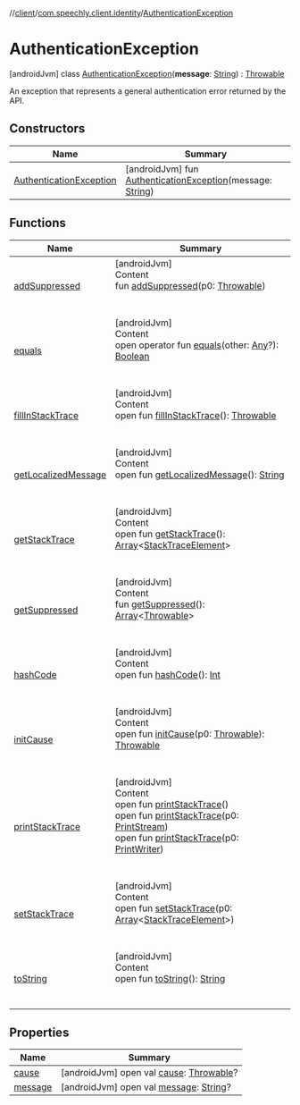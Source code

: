 //[client](../../index.md)/[com.speechly.client.identity](../index.md)/[AuthenticationException](index.md)



# AuthenticationException  
 [androidJvm] class [AuthenticationException](index.md)(**message**: [String](https://kotlinlang.org/api/latest/jvm/stdlib/kotlin/-string/index.html)) : [Throwable](https://kotlinlang.org/api/latest/jvm/stdlib/kotlin/-throwable/index.html)

An exception that represents a general authentication error returned by the API.

   


## Constructors  
  
|  Name|  Summary| 
|---|---|
| <a name="com.speechly.client.identity/AuthenticationException/AuthenticationException/#kotlin.String/PointingToDeclaration/"></a>[AuthenticationException](-authentication-exception.md)| <a name="com.speechly.client.identity/AuthenticationException/AuthenticationException/#kotlin.String/PointingToDeclaration/"></a> [androidJvm] fun [AuthenticationException](-authentication-exception.md)(message: [String](https://kotlinlang.org/api/latest/jvm/stdlib/kotlin/-string/index.html))   <br>


## Functions  
  
|  Name|  Summary| 
|---|---|
| <a name="kotlin/Throwable/addSuppressed/#kotlin.Throwable/PointingToDeclaration/"></a>[addSuppressed](../../com.speechly.client.speech/-no-active-stream-exception/index.md#%5Bkotlin%2FThrowable%2FaddSuppressed%2F%23kotlin.Throwable%2FPointingToDeclaration%2F%5D%2FFunctions%2F-752291050)| <a name="kotlin/Throwable/addSuppressed/#kotlin.Throwable/PointingToDeclaration/"></a>[androidJvm]  <br>Content  <br>fun [addSuppressed](../../com.speechly.client.speech/-no-active-stream-exception/index.md#%5Bkotlin%2FThrowable%2FaddSuppressed%2F%23kotlin.Throwable%2FPointingToDeclaration%2F%5D%2FFunctions%2F-752291050)(p0: [Throwable](https://kotlinlang.org/api/latest/jvm/stdlib/kotlin/-throwable/index.html))  <br><br><br>
| <a name="kotlin/Any/equals/#kotlin.Any?/PointingToDeclaration/"></a>[equals](../../com.speechly.ui/-speechly-button/index.md#%5Bkotlin%2FAny%2Fequals%2F%23kotlin.Any%3F%2FPointingToDeclaration%2F%5D%2FFunctions%2F-752291050)| <a name="kotlin/Any/equals/#kotlin.Any?/PointingToDeclaration/"></a>[androidJvm]  <br>Content  <br>open operator fun [equals](../../com.speechly.ui/-speechly-button/index.md#%5Bkotlin%2FAny%2Fequals%2F%23kotlin.Any%3F%2FPointingToDeclaration%2F%5D%2FFunctions%2F-752291050)(other: [Any](https://kotlinlang.org/api/latest/jvm/stdlib/kotlin/-any/index.html)?): [Boolean](https://kotlinlang.org/api/latest/jvm/stdlib/kotlin/-boolean/index.html)  <br><br><br>
| <a name="kotlin/Throwable/fillInStackTrace/#/PointingToDeclaration/"></a>[fillInStackTrace](../../com.speechly.client.speech/-no-active-stream-exception/index.md#%5Bkotlin%2FThrowable%2FfillInStackTrace%2F%23%2FPointingToDeclaration%2F%5D%2FFunctions%2F-752291050)| <a name="kotlin/Throwable/fillInStackTrace/#/PointingToDeclaration/"></a>[androidJvm]  <br>Content  <br>open fun [fillInStackTrace](../../com.speechly.client.speech/-no-active-stream-exception/index.md#%5Bkotlin%2FThrowable%2FfillInStackTrace%2F%23%2FPointingToDeclaration%2F%5D%2FFunctions%2F-752291050)(): [Throwable](https://kotlinlang.org/api/latest/jvm/stdlib/kotlin/-throwable/index.html)  <br><br><br>
| <a name="kotlin/Throwable/getLocalizedMessage/#/PointingToDeclaration/"></a>[getLocalizedMessage](../../com.speechly.client.speech/-no-active-stream-exception/index.md#%5Bkotlin%2FThrowable%2FgetLocalizedMessage%2F%23%2FPointingToDeclaration%2F%5D%2FFunctions%2F-752291050)| <a name="kotlin/Throwable/getLocalizedMessage/#/PointingToDeclaration/"></a>[androidJvm]  <br>Content  <br>open fun [getLocalizedMessage](../../com.speechly.client.speech/-no-active-stream-exception/index.md#%5Bkotlin%2FThrowable%2FgetLocalizedMessage%2F%23%2FPointingToDeclaration%2F%5D%2FFunctions%2F-752291050)(): [String](https://kotlinlang.org/api/latest/jvm/stdlib/kotlin/-string/index.html)  <br><br><br>
| <a name="kotlin/Throwable/getStackTrace/#/PointingToDeclaration/"></a>[getStackTrace](../../com.speechly.client.speech/-no-active-stream-exception/index.md#%5Bkotlin%2FThrowable%2FgetStackTrace%2F%23%2FPointingToDeclaration%2F%5D%2FFunctions%2F-752291050)| <a name="kotlin/Throwable/getStackTrace/#/PointingToDeclaration/"></a>[androidJvm]  <br>Content  <br>open fun [getStackTrace](../../com.speechly.client.speech/-no-active-stream-exception/index.md#%5Bkotlin%2FThrowable%2FgetStackTrace%2F%23%2FPointingToDeclaration%2F%5D%2FFunctions%2F-752291050)(): [Array](https://kotlinlang.org/api/latest/jvm/stdlib/kotlin/-array/index.html)<[StackTraceElement](https://developer.android.com/reference/kotlin/java/lang/StackTraceElement.html)>  <br><br><br>
| <a name="kotlin/Throwable/getSuppressed/#/PointingToDeclaration/"></a>[getSuppressed](../../com.speechly.client.speech/-no-active-stream-exception/index.md#%5Bkotlin%2FThrowable%2FgetSuppressed%2F%23%2FPointingToDeclaration%2F%5D%2FFunctions%2F-752291050)| <a name="kotlin/Throwable/getSuppressed/#/PointingToDeclaration/"></a>[androidJvm]  <br>Content  <br>fun [getSuppressed](../../com.speechly.client.speech/-no-active-stream-exception/index.md#%5Bkotlin%2FThrowable%2FgetSuppressed%2F%23%2FPointingToDeclaration%2F%5D%2FFunctions%2F-752291050)(): [Array](https://kotlinlang.org/api/latest/jvm/stdlib/kotlin/-array/index.html)<[Throwable](https://kotlinlang.org/api/latest/jvm/stdlib/kotlin/-throwable/index.html)>  <br><br><br>
| <a name="kotlin/Any/hashCode/#/PointingToDeclaration/"></a>[hashCode](../../com.speechly.ui/-speechly-button/index.md#%5Bkotlin%2FAny%2FhashCode%2F%23%2FPointingToDeclaration%2F%5D%2FFunctions%2F-752291050)| <a name="kotlin/Any/hashCode/#/PointingToDeclaration/"></a>[androidJvm]  <br>Content  <br>open fun [hashCode](../../com.speechly.ui/-speechly-button/index.md#%5Bkotlin%2FAny%2FhashCode%2F%23%2FPointingToDeclaration%2F%5D%2FFunctions%2F-752291050)(): [Int](https://kotlinlang.org/api/latest/jvm/stdlib/kotlin/-int/index.html)  <br><br><br>
| <a name="kotlin/Throwable/initCause/#kotlin.Throwable/PointingToDeclaration/"></a>[initCause](../../com.speechly.client.speech/-no-active-stream-exception/index.md#%5Bkotlin%2FThrowable%2FinitCause%2F%23kotlin.Throwable%2FPointingToDeclaration%2F%5D%2FFunctions%2F-752291050)| <a name="kotlin/Throwable/initCause/#kotlin.Throwable/PointingToDeclaration/"></a>[androidJvm]  <br>Content  <br>open fun [initCause](../../com.speechly.client.speech/-no-active-stream-exception/index.md#%5Bkotlin%2FThrowable%2FinitCause%2F%23kotlin.Throwable%2FPointingToDeclaration%2F%5D%2FFunctions%2F-752291050)(p0: [Throwable](https://kotlinlang.org/api/latest/jvm/stdlib/kotlin/-throwable/index.html)): [Throwable](https://kotlinlang.org/api/latest/jvm/stdlib/kotlin/-throwable/index.html)  <br><br><br>
| <a name="kotlin/Throwable/printStackTrace/#/PointingToDeclaration/"></a>[printStackTrace](../../com.speechly.client.speech/-no-active-stream-exception/index.md#%5Bkotlin%2FThrowable%2FprintStackTrace%2F%23%2FPointingToDeclaration%2F%5D%2FFunctions%2F-752291050)| <a name="kotlin/Throwable/printStackTrace/#/PointingToDeclaration/"></a>[androidJvm]  <br>Content  <br>open fun [printStackTrace](../../com.speechly.client.speech/-no-active-stream-exception/index.md#%5Bkotlin%2FThrowable%2FprintStackTrace%2F%23%2FPointingToDeclaration%2F%5D%2FFunctions%2F-752291050)()  <br>open fun [printStackTrace](../../com.speechly.client.speech/-no-active-stream-exception/index.md#%5Bkotlin%2FThrowable%2FprintStackTrace%2F%23java.io.PrintStream%2FPointingToDeclaration%2F%5D%2FFunctions%2F-752291050)(p0: [PrintStream](https://developer.android.com/reference/kotlin/java/io/PrintStream.html))  <br>open fun [printStackTrace](../../com.speechly.client.speech/-no-active-stream-exception/index.md#%5Bkotlin%2FThrowable%2FprintStackTrace%2F%23java.io.PrintWriter%2FPointingToDeclaration%2F%5D%2FFunctions%2F-752291050)(p0: [PrintWriter](https://developer.android.com/reference/kotlin/java/io/PrintWriter.html))  <br><br><br>
| <a name="kotlin/Throwable/setStackTrace/#kotlin.Array[java.lang.StackTraceElement]/PointingToDeclaration/"></a>[setStackTrace](../../com.speechly.client.speech/-no-active-stream-exception/index.md#%5Bkotlin%2FThrowable%2FsetStackTrace%2F%23kotlin.Array%5Bjava.lang.StackTraceElement%5D%2FPointingToDeclaration%2F%5D%2FFunctions%2F-752291050)| <a name="kotlin/Throwable/setStackTrace/#kotlin.Array[java.lang.StackTraceElement]/PointingToDeclaration/"></a>[androidJvm]  <br>Content  <br>open fun [setStackTrace](../../com.speechly.client.speech/-no-active-stream-exception/index.md#%5Bkotlin%2FThrowable%2FsetStackTrace%2F%23kotlin.Array%5Bjava.lang.StackTraceElement%5D%2FPointingToDeclaration%2F%5D%2FFunctions%2F-752291050)(p0: [Array](https://kotlinlang.org/api/latest/jvm/stdlib/kotlin/-array/index.html)<[StackTraceElement](https://developer.android.com/reference/kotlin/java/lang/StackTraceElement.html)>)  <br><br><br>
| <a name="kotlin/Any/toString/#/PointingToDeclaration/"></a>[toString](../../com.speechly.client.speech/-client/-companion/index.md#%5Bkotlin%2FAny%2FtoString%2F%23%2FPointingToDeclaration%2F%5D%2FFunctions%2F-752291050)| <a name="kotlin/Any/toString/#/PointingToDeclaration/"></a>[androidJvm]  <br>Content  <br>open fun [toString](../../com.speechly.client.speech/-client/-companion/index.md#%5Bkotlin%2FAny%2FtoString%2F%23%2FPointingToDeclaration%2F%5D%2FFunctions%2F-752291050)(): [String](https://kotlinlang.org/api/latest/jvm/stdlib/kotlin/-string/index.html)  <br><br><br>


## Properties  
  
|  Name|  Summary| 
|---|---|
| <a name="com.speechly.client.identity/AuthenticationException/cause/#/PointingToDeclaration/"></a>[cause](index.md#%5Bcom.speechly.client.identity%2FAuthenticationException%2Fcause%2F%23%2FPointingToDeclaration%2F%5D%2FProperties%2F-752291050)| <a name="com.speechly.client.identity/AuthenticationException/cause/#/PointingToDeclaration/"></a> [androidJvm] open val [cause](index.md#%5Bcom.speechly.client.identity%2FAuthenticationException%2Fcause%2F%23%2FPointingToDeclaration%2F%5D%2FProperties%2F-752291050): [Throwable](https://kotlinlang.org/api/latest/jvm/stdlib/kotlin/-throwable/index.html)?   <br>
| <a name="com.speechly.client.identity/AuthenticationException/message/#/PointingToDeclaration/"></a>[message](index.md#%5Bcom.speechly.client.identity%2FAuthenticationException%2Fmessage%2F%23%2FPointingToDeclaration%2F%5D%2FProperties%2F-752291050)| <a name="com.speechly.client.identity/AuthenticationException/message/#/PointingToDeclaration/"></a> [androidJvm] open val [message](index.md#%5Bcom.speechly.client.identity%2FAuthenticationException%2Fmessage%2F%23%2FPointingToDeclaration%2F%5D%2FProperties%2F-752291050): [String](https://kotlinlang.org/api/latest/jvm/stdlib/kotlin/-string/index.html)?   <br>

